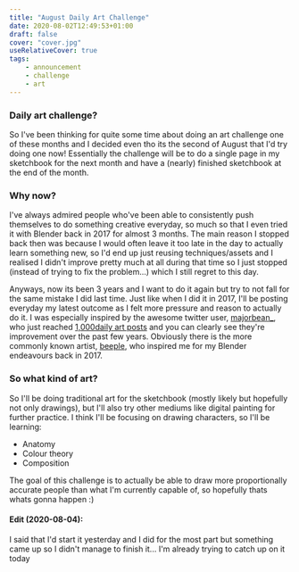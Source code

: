 ```yaml
---
title: "August Daily Art Challenge"
date: 2020-08-02T12:49:53+01:00
draft: false
cover: "cover.jpg"
useRelativeCover: true
tags: 
    - announcement
    - challenge
    - art
---
```


### Daily art challenge?

So I've been thinking for quite some time about doing an art challenge one of these months and I decided even tho its the second of August that I'd try doing one now! Essentially the challenge will be to do a single page in my sketchbook for the next month and have a (nearly) finished sketchbook at the end of the month.

### Why now?

I've always admired people who've been able to consistently push themselves to do something creative everyday, so much so that I even tried it with Blender back in 2017 for almost 3 months. The main reason I stopped back then was because I would often leave it too late in the day to actually learn something new, so I'd end up just reusing techniques/assets and I realised I didn't improve pretty much at all during that time so I just stopped (instead of trying to fix the problem...) which I still regret to this day.

Anyways, now its been 3 years and I want to do it again but try to not fall for the same mistake I did last time. Just like when I did it in 2017, I'll be posting everyday my latest outcome as I felt more pressure and reason to actually do it. I was especially inspired by the awesome twitter user, [majorbean_](https://twitter.com/majorbean_/), who just reached [1,000daily art posts](https://dailies.noahmajor.art/) and you can clearly see they're improvement over the past few years. Obviously there is the more commonly known artist, [beeple](https://www.beeple-crap.com/), who inspired me for my Blender endeavours back in 2017.

### So what kind of art?

So I'll be doing traditional art for the sketchbook (mostly likely but hopefully not only drawings), but I'll also try other mediums like digital painting for further practice. I think I'll be focusing on drawing characters, so I'll be learning:

 - Anatomy
 - Colour theory
 - Composition

The goal of this challenge is to actually be able to draw more proportionally accurate people than what I'm currently capable of, so hopefully thats whats gonna happen :)

#### Edit (2020-08-04):

I said that I'd start it yesterday and I did for the most part but something came up so I didn't manage to finish it... I'm already trying to catch up on it today